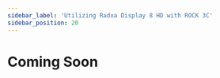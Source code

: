 ```yaml
---
sidebar_label: 'Utilizing Radxa Display 8 HD with ROCK 3C'
sidebar_position: 20
---
```


# Coming Soon
